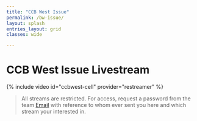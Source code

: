 ```yaml
---
title: "CCB West Issue"
permalink: /bw-issue/
layout: splash
entries_layout: grid
classes: wide

---
```


# CCB West Issue Livestream

{% include video id="ccbwest-cell" provider="restreamer" %}

> All streams are restricted. For access, request a password from the team [Email](mailto:james@site-walk.org) with reference to whom ever sent you here and which stream your interested in.